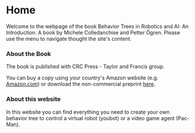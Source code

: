 # Home

Welcome to the webpage of the book Behavior Trees in Robotics and AI: An Introduction. A book by Michele Colledanchise and Petter Ögren.
Please use the menu to navigate thought the site's content.

### About the Book 
The book is published with CRC Press - Taylor and Francis group. 

You can buy a copy using your country's Amazon website (e.g. [Amazon.com](https://www.amazon.com/Behavior-Trees-Robotics-Introduction-Intelligence/dp/1138593737)) or download the non-commercial preprint [here](https://arxiv.org/abs/1709.00084).


### About this website
In this website you can find everything you need to create your own behavior tree to control a virtual robot (youbot) or a video game agent (Pac-Man).
